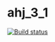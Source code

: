 # ahj_3_1
[![Build status](https://ci.appveyor.com/api/projects/status/49715x36qrogkdld?svg=true)](https://ci.appveyor.com/project/ZenkiOo/ahj-3-1)